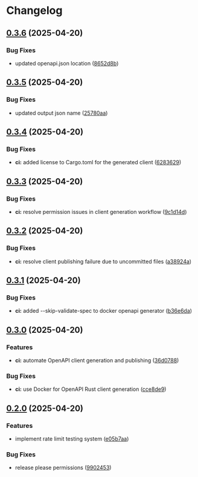 # Changelog

## [0.3.6](https://github.com/akhileshsharma99/limit-lens/compare/v0.3.5...v0.3.6) (2025-04-20)


### Bug Fixes

* updated openapi.json location ([8652d8b](https://github.com/akhileshsharma99/limit-lens/commit/8652d8b5d3667a84cc48542a5069e27e6f74d5fe))

## [0.3.5](https://github.com/akhileshsharma99/limit-lens/compare/v0.3.4...v0.3.5) (2025-04-20)


### Bug Fixes

* updated output json name ([25780aa](https://github.com/akhileshsharma99/limit-lens/commit/25780aa15414e9d009018d041cfa24353cbcfdd2))

## [0.3.4](https://github.com/akhileshsharma99/limit-lens/compare/v0.3.3...v0.3.4) (2025-04-20)


### Bug Fixes

* **ci:** added license to Cargo.toml for the generated client ([6283629](https://github.com/akhileshsharma99/limit-lens/commit/6283629d5ccb4e35d63e65c15fc66ca8cdf4b103))

## [0.3.3](https://github.com/akhileshsharma99/limit-lens/compare/v0.3.2...v0.3.3) (2025-04-20)


### Bug Fixes

* **ci:** resolve permission issues in client generation workflow ([9c1d14d](https://github.com/akhileshsharma99/limit-lens/commit/9c1d14db12cae1e22d1d18d30b0a994000ed1130))

## [0.3.2](https://github.com/akhileshsharma99/limit-lens/compare/v0.3.1...v0.3.2) (2025-04-20)


### Bug Fixes

* **ci:** resolve client publishing failure due to uncommitted files ([a38924a](https://github.com/akhileshsharma99/limit-lens/commit/a38924a920f112d13165182559572861e83015c0))

## [0.3.1](https://github.com/akhileshsharma99/limit-lens/compare/v0.3.0...v0.3.1) (2025-04-20)


### Bug Fixes

* **ci:** added --skip-validate-spec to docker openapi generator ([b36e6da](https://github.com/akhileshsharma99/limit-lens/commit/b36e6dadf7adc1132b017d2fd8f394cb401deb06))

## [0.3.0](https://github.com/akhileshsharma99/limit-lens/compare/v0.2.0...v0.3.0) (2025-04-20)


### Features

* **ci:** automate OpenAPI client generation and publishing ([36d0788](https://github.com/akhileshsharma99/limit-lens/commit/36d07883dce16f3c116826909c6f4fc668a9aa7e))


### Bug Fixes

* **ci:** use Docker for OpenAPI Rust client generation ([cce8de9](https://github.com/akhileshsharma99/limit-lens/commit/cce8de9d7c61f5c0036089672d612a05030a80ef))

## [0.2.0](https://github.com/akhileshsharma99/limit-lens/compare/v0.1.0...v0.2.0) (2025-04-20)


### Features

* implement rate limit testing system ([e05b7aa](https://github.com/akhileshsharma99/limit-lens/commit/e05b7aafa9912bd6c9f27b1709b68a4350d63f64))


### Bug Fixes

* release please permissions ([9902453](https://github.com/akhileshsharma99/limit-lens/commit/990245337e1be79be0241062d16ff19fea3bb780))
